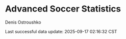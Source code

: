 # Advanced Soccer Statistics
Denis Ostroushko

<!-- gfm -->

Last successful data update: 2025-09-17 02:16:32 CST
